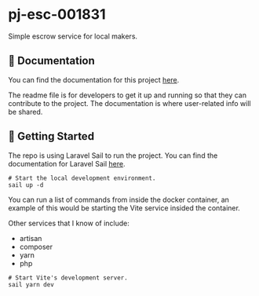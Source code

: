 # pj-esc-001831 #
Simple escrow service for local makers.

## 📄 Documentation ##
You can find the documentation for this project [here](https://tri2be.notion.site/Documentation-61ee720b44bd4719b5f81f618730dfc4?pvs=4).

The readme file is for developers to get it up and running so that they can contribute to the project. The documentation is where user-related info will be shared.

## 🚀 Getting Started ##
The repo is using Laravel Sail to run the project. You can find the documentation for Laravel Sail [here](https://laravel.com/docs/8.x/sail).

```shell
# Start the local development environment.
sail up -d
```

You can run a list of commands from inside the docker container, an example of this would be starting the Vite 
service insided the container.

Other services that I know of include:
* artisan
* composer
* yarn
* php

```shell
# Start Vite's development server.
sail yarn dev
```
